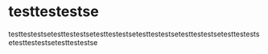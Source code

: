 # testtestestse

testtestestsetesttestestsetesttestestsetesttestestsetesttestestsetesttestestsetesttestestsetesttestestse
